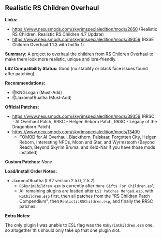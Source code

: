 ## Realistic RS Children Overhaul

**Links:** 
* https://www.nexusmods.com/skyrimspecialedition/mods/2650 (Realistic RS Children, Realistic RS Children 4.7 Update)
* https://www.nexusmods.com/skyrimspecialedition/mods/39359 (RSSE Children Overhaul 1.1.3 with hotfix 1)

**Summary:** A project to overhaul the children from RS Children Overhaul to make them look more realistic, unique and lore-friendly. 

**LS2 Compatibility Status:** Good (no stability or black face issues found after patching)

**Recommendations:**
* @KNGLogan (Must-Add)
* @JaxomofRuatha (Must-Add)

**Official Patches:**
* https://www.nexusmods.com/skyrimspecialedition/mods/39359 (RRSC - AI Overhaul Patch, RRSC - Helgen Reborn Patch, RRSC - Legacy of the Dragonborn Patch)
* https://www.nexusmods.com/skyrimspecialedition/mods/13409
  * FOMOD for AI Overhaul, Blackthorn, Falskaar, Forgotten City, Helgen Reborn, Interesting NPCs, Moon and Star, and Wyrmstooth (Beyond Reach, Beyond Skyrim Bruma, and Keld-Nar if you have those mods installed)

**Custom Patches:**
_None_

**Load/Install Order Notes:**
* JaxomofRuatha (LS2 version 2.5.0, 2.5.2)
  * `RSkyrimChildren.esm` is currently after `More Gifts For Children.esl`
  * All remaining plugins are loaded after `LS2 Patches Merged.esp`, with `RSChildren.esp` first, then all patches from the "RS Children Patch Compendium", then `RealisticRSChildren.esp`, and finally the RRSC patches.

**Extra Notes:**

The only plugin I was unable to ESL flag was the `RSkyrimChildren.esm` one, so altogether this should only take up that one plugin slot.